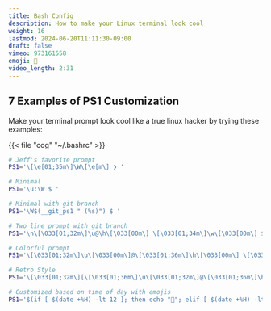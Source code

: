 ```yaml
---
title: Bash Config
description: How to make your Linux terminal look cool
weight: 16
lastmod: 2024-06-20T11:11:30-09:00
draft: false
vimeo: 973161558
emoji: 🎨
video_length: 2:31
---
```


## 7 Examples of PS1 Customization

Make your terminal prompt look cool like a true linux hacker by trying these examples:

{{< file "cog" "~/.bashrc" >}}
```bash
# Jeff's favorite prompt
PS1='\[\e[01;35m\]\W\[\e[m\] ❯ '

# Minimal
PS1='\u:\W $ '

# Minimal with git branch
PS1='\W$(__git_ps1 " (%s)") $ '

# Two line prompt with git branch
PS1='\n\[\033[01;32m\]\u@\h\[\033[00m\] \[\033[01;34m\]\w\[\033[00m\] $(__git_ps1 "(%s)")\n\$ '

# Colorful prompt
PS1='\[\033[01;32m\]\u\[\033[00m\]@\[\033[01;36m\]\h\[\033[00m\] \[\033[01;34m\]\w\[\033[00m\] \[\033[01;33m\][\t]\[\033[00m\] \[\033[01;31m\]$(if [[ $? == 0 ]]; then echo "✓"; else echo "✗"; fi)\[\033[00m\]\n\$ '

# Retro Style
PS1='\[\033[01;32m\][\[\033[01;36m\]\u\[\033[01;32m\]@\[\033[01;36m\]\h\[\033[01;32m\]] \[\033[01;34m\]\w\[\033[00m\] \$ '

# Customized based on time of day with emojis
PS1='$(if [ $(date +%H) -lt 12 ]; then echo "🌅"; elif [ $(date +%H) -lt 18 ]; then echo "☀️"; else echo "🌙"; fi) \[\033[01;32m\]\u\[\033[00m\] in \[\033[01;34m\]\w\[\033[00m\] \$ '
```